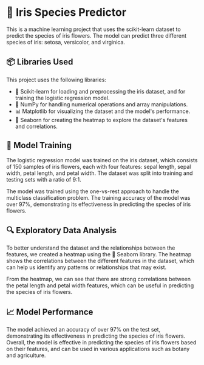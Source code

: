 
# 🌺 Iris Species Predictor

This is a machine learning project that uses the scikit-learn dataset to predict the species of iris flowers. The model can predict three different species of iris: setosa, versicolor, and virginica.

## 📦 Libraries Used

This project uses the following libraries:
- 🧬 Scikit-learn for loading and preprocessing the iris dataset, and for training the logistic regression model.
- 🔢 NumPy for handling numerical operations and array manipulations.
- 📊 Matplotlib for visualizing the dataset and the model's performance.
- 🌊 Seaborn for creating the heatmap to explore the dataset's features and correlations.

## 🚀 Model Training

The logistic regression model was trained on the iris dataset, which consists of 150 samples of iris flowers, each with four features: sepal length, sepal width, petal length, and petal width. The dataset was split into training and testing sets with a ratio of 9:1.

The model was trained using the one-vs-rest approach to handle the multiclass classification problem. The training accuracy of the model was over 97%, demonstrating its effectiveness in predicting the species of iris flowers.

## 🔍 Exploratory Data Analysis

To better understand the dataset and the relationships between the features, we created a heatmap using the 🌊 Seaborn library. The heatmap shows the correlations between the different features in the dataset, which can help us identify any patterns or relationships that may exist.

From the heatmap, we can see that there are strong correlations between the petal length and petal width features, which can be useful in predicting the species of iris flowers.

## 📈 Model Performance

The model achieved an accuracy of over 97% on the test set, demonstrating its effectiveness in predicting the species of iris flowers. Overall, the model is effective in predicting the species of iris flowers based on their features, and can be used in various applications such as botany and agriculture.
